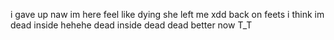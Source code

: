 i gave up
naw im here 
feel like dying 
she left me xdd
back on feets
i think im dead inside hehehe
dead inside
dead
dead 
better now
T_T
